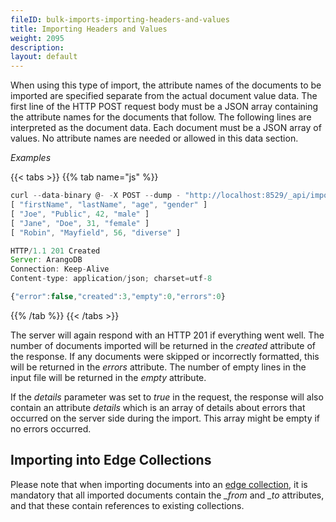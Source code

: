 ```yaml
---
fileID: bulk-imports-importing-headers-and-values
title: Importing Headers and Values
weight: 2095
description: 
layout: default
---
```

When using this type of import, the attribute names of the documents to be
imported are specified separate from the actual document value data.  The first
line of the HTTP POST request body must be a JSON array containing the attribute
names for the documents that follow.  The following lines are interpreted as the
document data. Each document must be a JSON array of values. No attribute names
are needed or allowed in this data section.

*Examples*

{{< tabs >}}
{{% tab name="js" %}}
```js
curl --data-binary @- -X POST --dump - "http://localhost:8529/_api/import?collection=test"
[ "firstName", "lastName", "age", "gender" ]
[ "Joe", "Public", 42, "male" ]
[ "Jane", "Doe", 31, "female" ]
[ "Robin", "Mayfield", 56, "diverse" ]

HTTP/1.1 201 Created
Server: ArangoDB
Connection: Keep-Alive
Content-type: application/json; charset=utf-8

{"error":false,"created":3,"empty":0,"errors":0}
```
{{% /tab %}}
{{< /tabs >}}

The server will again respond with an HTTP 201 if everything went well. The
number of documents imported will be returned in the *created* attribute of the
response. If any documents were skipped or incorrectly formatted, this will be
returned in the *errors* attribute. The number of empty lines in the input file
will be returned in the *empty* attribute.

If the *details* parameter was set to *true* in the request, the response will 
also contain an attribute *details* which is an array of details about errors that
occurred on the server side during the import. This array might be empty if no
errors occurred.

## Importing into Edge Collections

Please note that when importing documents into an
[edge collection](../../appendix/appendix-glossary#edge-collection), 
it is mandatory that all imported documents contain the *_from* and *_to* attributes,
and that these contain references to existing collections.
